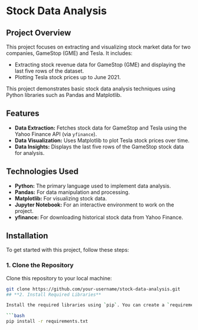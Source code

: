 # Stock Data Analysis

## Project Overview
This project focuses on extracting and visualizing stock market data for two companies, GameStop (GME) and Tesla. It includes:
- Extracting stock revenue data for GameStop (GME) and displaying the last five rows of the dataset.
- Plotting Tesla stock prices up to June 2021.
  
This project demonstrates basic stock data analysis techniques using Python libraries such as Pandas and Matplotlib.

## Features
- **Data Extraction:** Fetches stock data for GameStop and Tesla using the Yahoo Finance API (via `yfinance`).
- **Data Visualization:** Uses Matplotlib to plot Tesla stock prices over time.
- **Data Insights:** Displays the last five rows of the GameStop stock data for analysis.

## Technologies Used
- **Python:** The primary language used to implement data analysis.
- **Pandas:** For data manipulation and processing.
- **Matplotlib:** For visualizing stock data.
- **Jupyter Notebook:** For an interactive environment to work on the project.
- **yfinance:** For downloading historical stock data from Yahoo Finance.

## Installation

To get started with this project, follow these steps:

### 1. Clone the Repository
Clone this repository to your local machine:
```bash
git clone https://github.com/your-username/stock-data-analysis.git
## **2. Install Required Libraries**

Install the required libraries using `pip`. You can create a `requirements.txt` file to manage dependencies. Run the following command to install the required packages:

```bash
pip install -r requirements.txt

